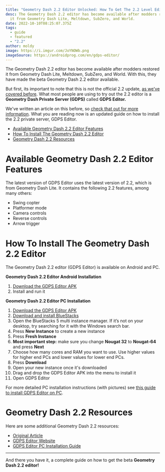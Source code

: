 ```yaml
---
title: "Geometry Dash 2.2 Editor Unlocked: How To Get The 2.2 Level Editor (2023)"
desc: The Geometry Dash 2.2 editor has become available after modders restored
  it from Geometry Dash Lite, Meltdown, SubZero, and World.
date: 2022-10-10T08:25:07.375Z
tags:
  - guide
  - featured
  - "2.2"
author: moldy
image: https://i.imgur.com/JoYNOWb.png
imageSource: https://androidprog.com/en/gdps-editor/
---
```

The Geometry Dash 2.2 editor has become available after modders restored it from Geometry Dash Lite, Meltdown, SubZero, and World. With this, they have made the beta Geometry Dash 2.2 editor available.

But first, its important to note that this is not the official 2.2 update, [as we've covered before](/posts/how-to-get-the-2-2-editor/). What most people are using to try out the 2.2 editor is a **Geometry Dash Private Server (GDPS)** called **GDPS Editor.**

We've written an article on this before, so [check that out for more information](/posts/how-to-get-the-2-2-editor/). What you are reading now is an updated guide on how to install the 2.2 private server, GDPS Editor.

* [Available Geometry Dash 2.2 Editor Features](#available-geometry-dash-2.2-editor-features)
* [H﻿ow To Install The Geometry Dash 2.2 Editor](#how-to-install-the-geometry-dash-2.2-editor)
* [G﻿eometry Dash 2.2 Resources](#geometry-dash-2.2-resources)

# Available Geometry Dash 2.2 Editor Features

The latest version of GDPS Editor uses the latest version of 2.2, which is from Geometry Dash Lite. It contains the following 2.2 features, among many others:

* Swing copter
* Platformer mode
* Camera controls
* Reverse controls
* Arrow trigger

# How To Install The Geometry Dash 2.2 Editor

The Geometry Dash 2.2 editor (GDPS Editor) is available on Android and PC.

**Geometry Dash 2.2 Editor Android Installation**

1. [Download the GDPS Editor APK](https://gdpseditor.com/os.html)
2. Install and run it

**Geometry Dash 2.2 Editor PC Installation**

1. [Download the GDPS Editor APK](https://gdpseditor.com/os.html)
2. [Download and install BlueStacks](https://www.bluestacks.com/bluestacks-5.html)
3. Open the BlueStacks 5 multi instance manager. If it’s not on your desktop, try searching for it with the Windows search bar.
4. Press **New Instance** to create a new instance
5. Press **Fresh Instance**
6. **Most important step:** make sure you change **Nougat 32** to **Nougat-64** and press **Next**
7. Choose how many cores and RAM you want to use. Use higher values for higher end PCs and lower values for lower end PCs.
8. Press **Download**
9. Open your new instance once it's downloaded
10. Drag and drop the GDPS Editor APK into the menu to install it
11. Open GDPS Editor

For more detailed PC installation instructions (with pictures) see [this guide to install GDPS Editor on PC](https://docs.google.com/document/d/1uBYwMdy4vJ3NrZDHQV2uPXfgVg76Ijo5TQrJR9SeEtU/edit?usp=sharing).

# G﻿eometry Dash 2.2 Resources

Here are some additional Geometry Dash 2.2 resources:

* [Original Article](/posts/how-to-get-the-2-2-editor/)
* [GDPS Editor Website](https://gdpseditor.com/os.html)
* [GDPS Editor PC Installation Guide](https://docs.google.com/document/d/1uBYwMdy4vJ3NrZDHQV2uPXfgVg76Ijo5TQrJR9SeEtU/edit?usp=sharing)

- - -

A﻿nd there you have it, a complete guide on how to get the beta **Geometry Dash 2.2 editor!**